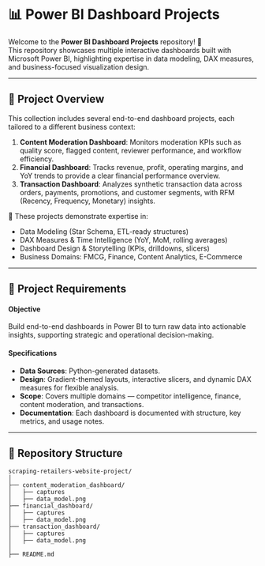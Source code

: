 # 📊 Power BI Dashboard Projects

Welcome to the **Power BI Dashboard Projects** repository! 🚀  
This repository showcases multiple interactive dashboards built with Microsoft Power BI, highlighting expertise in data modeling, DAX measures, and business-focused visualization design.

---

## 📖 Project Overview

This collection includes several end-to-end dashboard projects, each tailored to a different business context:

1. **Content Moderation Dashboard**: Monitors moderation KPIs such as quality score, flagged content, reviewer performance, and workflow efficiency.  
2. **Financial Dashboard**: Tracks revenue, profit, operating margins, and YoY trends to provide a clear financial performance overview.  
3. **Transaction Dashboard**: Analyzes synthetic transaction data across orders, payments, promotions, and customer segments, with RFM (Recency, Frequency, Monetary) insights.  

🎯 These projects demonstrate expertise in:
- Data Modeling (Star Schema, ETL-ready structures)  
- DAX Measures & Time Intelligence (YoY, MoM, rolling averages)  
- Dashboard Design & Storytelling (KPIs, drilldowns, slicers)  
- Business Domains: FMCG, Finance, Content Analytics, E-Commerce  

---

## 🚀 Project Requirements

#### Objective
Build end-to-end dashboards in Power BI to turn raw data into actionable insights, supporting strategic and operational decision-making.

#### Specifications
- **Data Sources**: Python-generated datasets.  
- **Design**: Gradient-themed layouts, interactive slicers, and dynamic DAX measures for flexible analysis.  
- **Scope**: Covers multiple domains — competitor intelligence, finance, content moderation, and transactions.  
- **Documentation**: Each dashboard is documented with structure, key metrics, and usage notes.  

---

## 📂 Repository Structure
```
scraping-retailers-website-project/
│
├── content_moderation_dashboard/
│   ├── captures
│   ├── data_model.png 
├── financial_dashboard/
│   ├── captures
│   ├── data_model.png 
├── transaction_dashboard/                                                        
│   ├── captures
│   ├── data_model.png             
│
├── README.md
```
